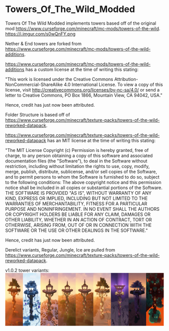 # Towers_Of_The_Wild_Modded
Towers Of The Wild Modded implements towers based off of the original mod https://www.curseforge.com/minecraft/mc-mods/towers-of-the-wild.
https://i.imgur.com/s0wQnFY.png

Nether & End towers are forked from https://www.curseforge.com/minecraft/mc-mods/towers-of-the-wild-additions.

https://www.curseforge.com/minecraft/mc-mods/towers-of-the-wild-additions has a custom license at the time of writing this stating:

"This work is licensed under the Creative Commons Attribution-NonCommercial-ShareAlike 4.0 International License. To view a copy of this license, visit http://creativecommons.org/licenses/by-nc-sa/4.0/ or send a letter to Creative Commons, PO Box 1866, Mountain View, CA 94042, USA."

Hence, credit has just now been attributed.

Folder Structure is based off of https://www.curseforge.com/minecraft/texture-packs/towers-of-the-wild-reworked-datapack.

https://www.curseforge.com/minecraft/texture-packs/towers-of-the-wild-reworked-datapack has an MIT license at the time of writing this stating:

"The MIT License Copyright (c) <year> <copyright holders> Permission is hereby granted, free of charge, to any person obtaining a copy of this software and associated documentation files (the "Software"), to deal in the Software without restriction, including without limitation the rights to use, copy, modify, merge, publish, distribute, sublicense, and/or sell copies of the Software, and to permit persons to whom the Software is furnished to do so, subject to the following conditions: The above copyright notice and this permission notice shall be included in all copies or substantial portions of the Software. THE SOFTWARE IS PROVIDED "AS IS", WITHOUT WARRANTY OF ANY KIND, EXPRESS OR IMPLIED, INCLUDING BUT NOT LIMITED TO THE WARRANTIES OF MERCHANTABILITY, FITNESS FOR A PARTICULAR PURPOSE AND NONINFRINGEMENT. IN NO EVENT SHALL THE AUTHORS OR COPYRIGHT HOLDERS BE LIABLE FOR ANY CLAIM, DAMAGES OR OTHER LIABILITY, WHETHER IN AN ACTION OF CONTRACT, TORT OR OTHERWISE, ARISING FROM, OUT OF OR IN CONNECTION WITH THE SOFTWARE OR THE USE OR OTHER DEALINGS IN THE SOFTWARE."

Hence, credit has just now been attributed.

  Derelict variants, Regular, Jungle, Ice are pulled from https://www.curseforge.com/minecraft/texture-packs/towers-of-the-wild-reworked-datapack.

v1.0.2 tower variants:
![Screenshot](tower-variants-1.1.1.png)
